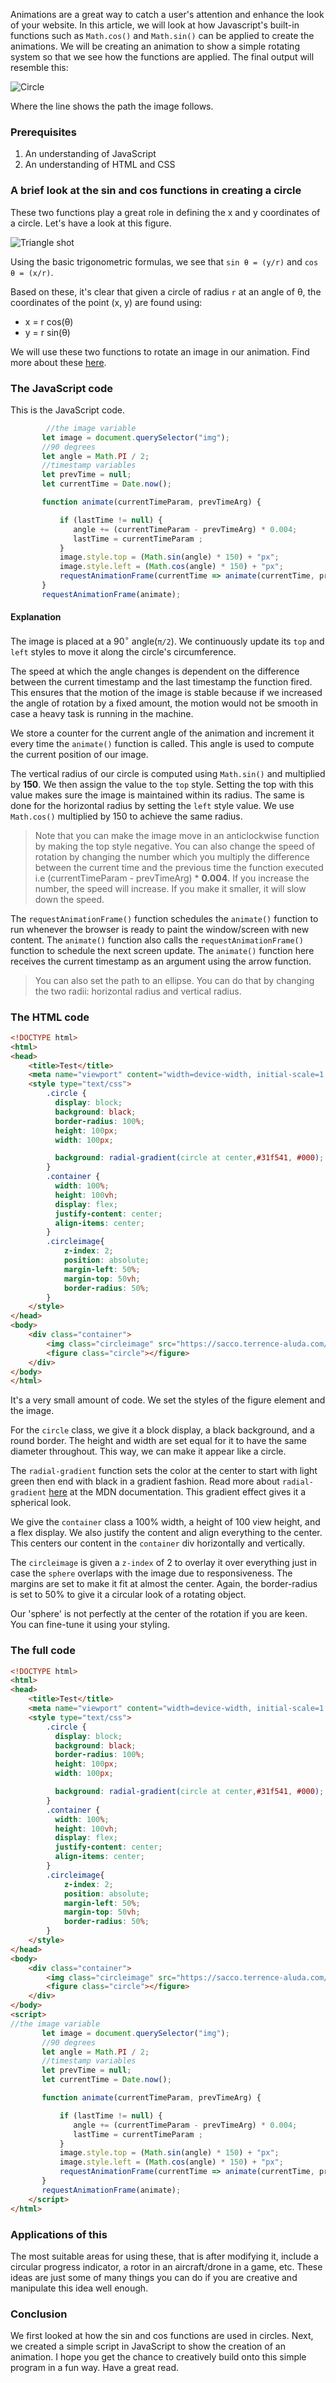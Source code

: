 Animations are a great way to catch a user's attention and enhance the look of your website. In this article, we will look at how Javascript's built-in functions such as `Math.cos()` and `Math.sin()` can be applied to create the animations. We will be creating an animation to show a simple rotating system so that we see how the functions are applied. The final output will resemble this:

![Circle](/engineering-education/javascript-math-anim/circle.png)

Where the line shows the path the image follows.

### Prerequisites

1. An understanding of JavaScript
2. An understanding of HTML and CSS

### A brief look at the sin and cos functions in creating a circle

These two functions play a great role in defining the x and y coordinates of a circle. Let's have a look at this figure.

![Triangle shot](/engineering-education/javascript-math-anim/triangle.png)

Using the basic trigonometric formulas, we see that `sin θ = (y/r)` and `cos θ = (x/r)`.

Based on these, it's clear that given a circle of radius `r` at an angle of θ, the coordinates of the point (x, y)
are found using:

* x = r cos(θ)
* y = r sin(θ)

We will use these two functions to rotate an image in our animation. Find more about these [here](http://www.opentextbookstore.com/trig/trig-5-3.pdf).

### The JavaScript code

This is the JavaScript code.

```javascript
        //the image variable
       let image = document.querySelector("img");
       //90 degrees
       let angle = Math.PI / 2;
       //timestamp variables
       let prevTime = null;
       let currentTime = Date.now();

       function animate(currentTimeParam, prevTimeArg) {

           if (lastTime != null) {
              angle += (currentTimeParam - prevTimeArg) * 0.004;
              lastTime = currentTimeParam ;
           }
           image.style.top = (Math.sin(angle) * 150) + "px";
           image.style.left = (Math.cos(angle) * 150) + "px";
           requestAnimationFrame(currentTime => animate(currentTime, prevTime));
       }
       requestAnimationFrame(animate);
```

#### Explanation

The image is placed at a 90<sup>∘</sup> angle(`π/2`). We
continuously update its `top` and `left` styles to move it along the circle's circumference. 

The speed at which the angle changes is dependent on the difference between the current timestamp and the last timestamp the function fired. This ensures that the motion of the image is stable because if we increased the angle of rotation by a fixed amount, the motion would not be smooth in case a heavy task is running in the machine.

We store a counter for the current angle of the
animation and increment it every time the `animate()` function is called. This angle is used to compute the current position of our image.

The vertical radius of our circle is computed using `Math.sin()` and multiplied by **150**. We then assign the value to the `top` style. Setting the top with this value makes sure the image is maintained within its radius.   The same is done for the horizontal radius by setting the `left` style value. We use `Math.cos()` multiplied by 150 to achieve the same radius.

> Note that you can make the image move in an anticlockwise function by making the top style negative. You can also change the speed of rotation by changing the number which you multiply the difference between the current time and the previous time the function executed i.e (currentTimeParam - prevTimeArg) * **0.004**. If you increase the number, the speed will increase. If you make it smaller, it will slow down the speed.

The `requestAnimationFrame()` function schedules the `animate()` function to run whenever the browser is ready to paint the window/screen with new content. 
The `animate()` function also calls the `requestAnimationFrame()` function to schedule the next screen update. The `animate()` function here receives the current timestamp as an argument using the arrow function.  

> You can also set the path to an ellipse. You can do that by changing the two radii: horizontal radius and vertical radius.

### The HTML code

```html
<!DOCTYPE html>
<html>
<head>
    <title>Test</title>
    <meta name="viewport" content="width=device-width, initial-scale=1.0">
    <style type="text/css">
        .circle {
          display: block;
          background: black;
          border-radius: 100%;
          height: 100px;
          width: 100px;

          background: radial-gradient(circle at center,#31f541, #000);
        }
        .container {
          width: 100%;
          height: 100vh;
          display: flex;
          justify-content: center;
          align-items: center;
        }
        .circleimage{
            z-index: 2; 
            position: absolute; 
            margin-left: 50%; 
            margin-top: 50vh; 
            border-radius: 50%;
        }
    </style>
</head>
<body>
    <div class="container">
        <img class="circleimage" src="https://sacco.terrence-aluda.com/sacco/images/blue.png"> 
        <figure class="circle"></figure>
    </div>
</body>
</html>
```

It's a very small amount of code. We set the styles of the figure element and the image. 

For the `circle` class, we give it a block display, a black background, and a round border. The height and width are set equal for it to have the same diameter throughout. This way, we can make it appear like a circle. 

The `radial-gradient` function sets the color at the center to start with light green then end with black in a gradient fashion. Read more about `radial-gradient` [here](https://developer.mozilla.org/en-US/docs/Web/CSS/gradient/radial-gradient()) at the MDN documentation. This gradient effect gives it a spherical look.

We give the `container` class a 100% width, a height of 100 view height, and a flex display. We also justify the content and align everything to the center. This centers our content in the `container` div horizontally and vertically.

The `circleimage` is given a `z-index` of 2 to overlay it over everything just in case the `sphere` overlaps with the image due to responsiveness. The margins are set to make it fit at almost the center. Again, the border-radius is set to 50% to give it a circular look of a rotating object.

Our 'sphere' is not perfectly at the center of the rotation if you are keen. You can fine-tune it using your styling.

### The full code

```html
<!DOCTYPE html>
<html>
<head>
    <title>Test</title>
    <meta name="viewport" content="width=device-width, initial-scale=1.0">
    <style type="text/css">
        .circle {
          display: block;
          background: black;
          border-radius: 100%;
          height: 100px;
          width: 100px;

          background: radial-gradient(circle at center,#31f541, #000);
        }
        .container {
          width: 100%;
          height: 100vh;
          display: flex;
          justify-content: center;
          align-items: center;
        }
        .circleimage{
            z-index: 2; 
            position: absolute; 
            margin-left: 50%; 
            margin-top: 50vh; 
            border-radius: 50%;
        }
    </style>
</head>
<body>
    <div class="container">
        <img class="circleimage" src="https://sacco.terrence-aluda.com/sacco/images/blue.png"> 
        <figure class="circle"></figure>
    </div>
</body>
<script>
//the image variable
       let image = document.querySelector("img");
       //90 degrees
       let angle = Math.PI / 2;
       //timestamp variables
       let prevTime = null;
       let currentTime = Date.now();

       function animate(currentTimeParam, prevTimeArg) {

           if (lastTime != null) {
              angle += (currentTimeParam - prevTimeArg) * 0.004;
              lastTime = currentTimeParam ;
           }
           image.style.top = (Math.sin(angle) * 150) + "px";
           image.style.left = (Math.cos(angle) * 150) + "px";
           requestAnimationFrame(currentTime => animate(currentTime, prevTime));
       }
       requestAnimationFrame(animate);
    </script>
</html>
```
### Applications of this

The most suitable areas for using these, that is after modifying it, include a circular progress indicator, a rotor in an aircraft/drone in a game, etc. These ideas are just some of many things you can do if you are creative and manipulate this idea well enough.

### Conclusion

We first looked at how the sin and cos functions are used in circles. Next, we created a simple script in JavaScript to show the creation of an animation. I hope you get the chance to creatively build onto this simple program in a fun way. Have a great read.
